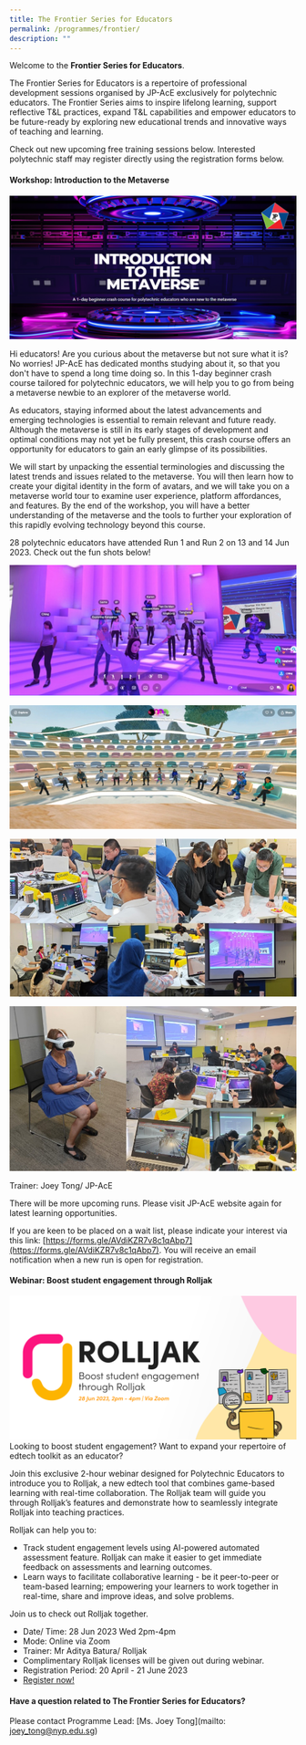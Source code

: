 ```yaml
---
title: The Frontier Series for Educators
permalink: /programmes/frontier/
description: ""
---
```

Welcome to the **Frontier Series for Educators**. 

The Frontier Series for Educators is a repertoire of professional development sessions organised by JP-AcE exclusively for polytechnic educators. The Frontier Series aims to inspire lifelong learning, support reflective T&L practices, expand T&L capabilities and empower educators to be future-ready by exploring new educational trends and innovative ways of teaching and learning. 

Check out new upcoming free training sessions below. Interested polytechnic staff may register directly using the registration forms below.


               

#### Workshop: Introduction to the Metaverse
![](/images/metaverse%20banner.png)

Hi educators! Are you curious about the metaverse but not sure what it is?  
No worries! JP-AcE has dedicated months studying about it, so that you don't have to spend a long time doing so. In this 1-day beginner crash course tailored for polytechnic educators, we will help you to go from being a metaverse newbie to an explorer of the metaverse world.
 
As educators, staying informed about the latest advancements and emerging technologies is essential to remain relevant and future ready. Although the metaverse is still in its early stages of development and optimal conditions may not yet be fully present, this crash course offers an opportunity for educators to gain an early glimpse of its possibilities.
 
We will start by unpacking the essential terminologies and discussing the latest trends and issues related to the metaverse. You will then learn how to create your digital identity in the form of avatars, and we will take you on a metaverse world tour to examine user experience, platform affordances, and features. By the end of the workshop, you will have a better understanding of the metaverse and the tools to further your exploration of this rapidly evolving technology beyond this course.

28 polytechnic educators have attended Run 1 and Run 2 on 13 and 14 Jun 2023. Check out the fun shots below!

![](/images/metaverse%20workshop%20photo%201.jpg)

![](/images/metaverse%20workshop%20photo%202.jpg)

![](/images/metaverse%20workshop%20photo%203.jpg)

![](/images/metaverse%20workshop%20photo%204.jpg)

Trainer: Joey Tong/ JP-AcE
 

There will be more upcoming runs. Please visit JP-AcE website again for latest learning opportunities. 

If you are keen to be placed on a wait list, please indicate your interest via this link: [https://forms.gle/AVdiKZR7v8c1qAbp7](https://forms.gle/AVdiKZR7v8c1qAbp7). You will receive an email notification when a new run is open for registration.



#### Webinar: Boost student engagement through Rolljak
![](/images/rolljak%20banner.png)
Looking to boost student engagement? Want to expand your repertoire of edtech toolkit as an educator?

Join this exclusive 2-hour webinar designed for Polytechnic Educators to introduce you to Rolljak, a new edtech tool that combines game-based learning with real-time collaboration. The Rolljak team will guide you through Rolljak’s features and demonstrate how to seamlessly integrate Rolljak into teaching practices. 

Rolljak can help you to:
* Track student engagement levels using AI-powered automated assessment feature. Rolljak can make it easier to get immediate feedback on assessments and learning outcomes.
* Learn ways to facilitate collaborative learning - be it peer-to-peer or team-based learning; empowering your learners to work together in real-time, share and improve ideas, and solve problems. 

Join us to check out Rolljak together.

* Date/ Time: 28 Jun 2023 Wed 2pm-4pm
* Mode: Online via Zoom
* Trainer: Mr Aditya Batura/ Rolljak
* Complimentary Rolljak licenses will be given out during webinar.
* Registration Period: 20 April - 21 June 2023
* [Register now!](https://forms.gle/dVDHztMF8tZrriam9)

#### Have a question related to The Frontier Series for Educators?                      
Please contact Programme Lead: [Ms. Joey Tong](mailto: joey_tong@nyp.edu.sg)